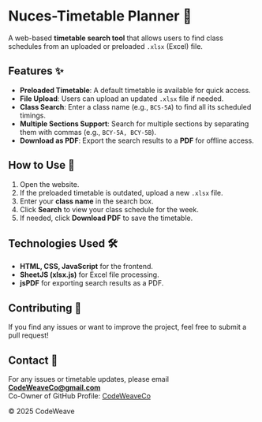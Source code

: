 # Nuces-Timetable Planner 📅  

A web-based **timetable search tool** that allows users to find class schedules from an uploaded or preloaded `.xlsx` (Excel) file.  

## Features ✨  
- **Preloaded Timetable**: A default timetable is available for quick access.  
- **File Upload**: Users can upload an updated `.xlsx` file if needed.  
- **Class Search**: Enter a class name (e.g., `BCS-5A`) to find all its scheduled timings.  
- **Multiple Sections Support**: Search for multiple sections by separating them with commas (e.g., `BCY-5A, BCY-5B`).  
- **Download as PDF**: Export the search results to a **PDF** for offline access.  

## How to Use 🚀  
1. Open the website.  
2. If the preloaded timetable is outdated, upload a new `.xlsx` file.  
3. Enter your **class name** in the search box.  
4. Click **Search** to view your class schedule for the week.  
5. If needed, click **Download PDF** to save the timetable.  

## Technologies Used 🛠️  
- **HTML, CSS, JavaScript** for the frontend.  
- **SheetJS (xlsx.js)** for Excel file processing.  
- **jsPDF** for exporting search results as a PDF.  

## Contributing 🤝  
If you find any issues or want to improve the project, feel free to submit a pull request!  

## Contact 📧  
For any issues or timetable updates, please email **CodeWeaveCo@gmail.com**  
Co-Owner of GitHub Profile: [CodeWeaveCo](https://github.com/CodeWeaveCo)  

© 2025 CodeWeave
